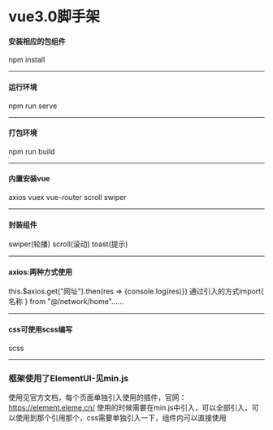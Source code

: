 #   vue3.0脚手架

####  安装相应的包组件
npm install

---
####  运行环境
npm run serve

---
####  打包环境
npm run build

---
####  内置安装vue
axios  vuex  vue-router  scroll  swiper

---
####  封装组件
swiper(轮播) scroll(滚动) toast(提示)

---
####  axios:两种方式使用
this.$axios.get("网址").then(res => {console.log(res)})
通过引入的方式import{ 名称 } from "@/network/home"......

---
####  css可使用scss编写 
scss

---
###  框架使用了ElementUI-见min.js
使用见官方文档，每个页面单独引入使用的插件，官网：https://element.eleme.cn/
使用的时候需要在min.js中引入，可以全部引入，可以使用到那个引用那个，css需要单独引入一下，组件内可以直接使用


